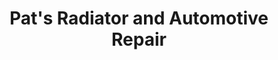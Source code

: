 ---
title: "Pat's Radiator and Automotive Repair"
url: /east-rochester/pats-radiator-and-automotive-repair/
shop: Autowerkstatt
---
